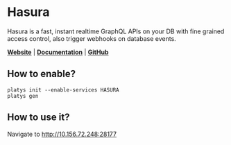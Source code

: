 # Hasura

Hasura is a fast, instant realtime GraphQL APIs on your DB with fine grained access control, also trigger webhooks on database events. 

**[Website](https://hasura.io/)** | **[Documentation](https://hasura.io/docs/latest/graphql/core/index.html)** | **[GitHub](https://github.com/hasura/graphql-engine)**

## How to enable?

```
platys init --enable-services HASURA
platys gen
```

## How to use it?

Navigate to <http://10.156.72.248:28177>